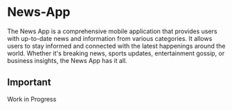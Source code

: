# News-App
The News App is a comprehensive mobile application that provides users with up-to-date news and information from various categories. It allows users to stay informed and connected with the latest happenings around the world. Whether it's breaking news, sports updates, entertainment gossip, or business insights, the News App has it all.

## Important 
Work in Progress
